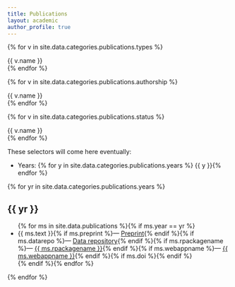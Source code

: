 ```yaml
---
title: Publications
layout: academic
author_profile: true
---
```


<aside class="sidebar__control sticky">

  <p>{% for v in site.data.categories.publications.types %}<div class="btn btn--light-outline select-type-{{ v.id }}">{{ v.name }}</div>{% endfor %}</p>
  <p>{% for v in site.data.categories.publications.authorship %}<div class="btn btn--primary select-type-{{ v.id }}">{{ v.name }}</div>{% endfor %}</p>
  <p>{% for v in site.data.categories.publications.status %}<div class="btn btn--inverse select-type-{{ v.id }}">{{ v.name }}</div>{% endfor %}</p>

</aside>

These selectors will come here eventually:

- Years: {% for y in site.data.categories.publications.years %} {{ y }}{% endfor %}

{% for yr in site.data.categories.publications.years %}
<h2 id="year-{{ yr }}">{{ yr }}</h2>
<ul>
{% for ms in site.data.publications %}{% if ms.year == yr %}
  <li class="publ-type-{{ ms.type }} publ-auth-{{ ms.authorship }} publ-status-{{ ms.status }}">
    {{ ms.text }}{% if ms.preprint %}&mdash; <a href="{{ ms.preprint }}">Preprint</a>{% endif %}{% if ms.datarepo %}&mdash; <a href="{{ ms.datarepo }}">Data repository</a>{% endif %}{% if ms.rpackagename %}&mdash; <a href="{{ ms.rpackagelink }}">{{ ms.rpackagename }}</a>{% endif %}{% if ms.webappname %}&mdash; <a href="{{ ms.webapplink }}">{{ ms.webappname }}</a>{% endif %}{% if ms.doi %}<div data-badge-popover="bottom" style="display: inline-block;" data-badge-type="4" data-doi="{{ ms.doi }}" data-hide-no-mentions="true" class="altmetric-embed"></div>{% endif %}
    </li>
{% endif %}{% endfor %}
</ul>
{% endfor %}
<script type='text/javascript' src='https://d1bxh8uas1mnw7.cloudfront.net/assets/embed.js'></script>
